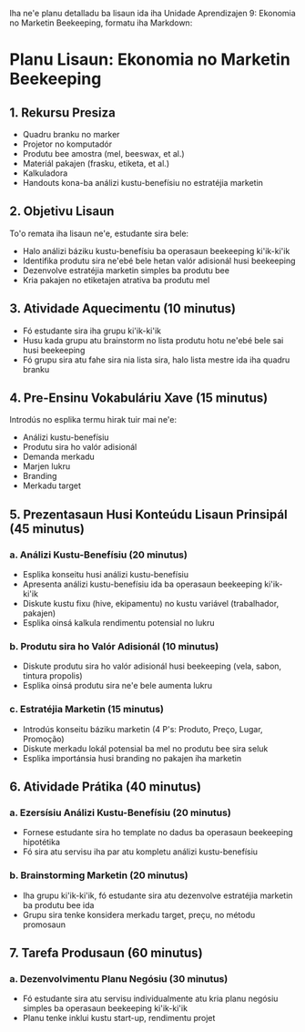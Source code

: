 Iha ne'e planu detalladu ba lisaun ida iha Unidade Aprendizajen 9: Ekonomia no Marketin Beekeeping, formatu iha Markdown:

# Planu Lisaun: Ekonomia no Marketin Beekeeping

## 1. Rekursu Presiza

- Quadru branku no marker
- Projetor no komputadór
- Produtu bee amostra (mel, beeswax, et al.)
- Materiál pakajen (frasku, etiketa, et al.)
- Kalkuladora
- Handouts kona-ba análizi kustu-benefísiu no estratéjia marketin

## 2. Objetivu Lisaun

To'o remata iha lisaun ne'e, estudante sira bele:
- Halo análizi báziku kustu-benefísiu ba operasaun beekeeping ki'ik-ki'ik
- Identifika produtu sira ne'ebé bele hetan valór adisionál husi beekeeping
- Dezenvolve estratéjia marketin simples ba produtu bee
- Kria pakajen no etiketajen atrativa ba produtu mel

## 3. Atividade Aquecimentu (10 minutus)

- Fó estudante sira iha grupu ki'ik-ki'ik
- Husu kada grupu atu brainstorm no lista produtu hotu ne'ebé bele sai husi beekeeping
- Fó grupu sira atu fahe sira nia lista sira, halo lista mestre ida iha quadru branku

## 4. Pre-Ensinu Vokabuláriu Xave (15 minutus)

Introdús no esplika termu hirak tuir mai ne'e:
- Análizi kustu-benefísiu
- Produtu sira ho valór adisionál
- Demanda merkadu
- Marjen lukru
- Branding
- Merkadu target

## 5. Prezentasaun Husi Konteúdu Lisaun Prinsipál (45 minutus)

### a. Análizi Kustu-Benefísiu (20 minutus)
- Esplika konseitu husi análizi kustu-benefísiu
- Apresenta análizi kustu-benefísiu ida ba operasaun beekeeping ki'ik-ki'ik
- Diskute kustu fixu (hive, ekipamentu) no kustu variável (trabalhador, pakajen)
- Esplika oinsá kalkula rendimentu potensial no lukru

### b. Produtu sira ho Valór Adisionál (10 minutus)
- Diskute produtu sira ho valór adisionál husi beekeeping (vela, sabon, tintura propolis)
- Esplika oinsá produtu sira ne'e bele aumenta lukru

### c. Estratéjia Marketin (15 minutus)
- Introdús konseitu báziku marketin (4 P's: Produto, Preço, Lugar, Promoção)
- Diskute merkadu lokál potensial ba mel no produtu bee sira seluk
- Esplika importánsia husi branding no pakajen iha marketin

## 6. Atividade Prátika (40 minutus)

### a. Ezersísiu Análizi Kustu-Benefísiu (20 minutus)
- Fornese estudante sira ho template no dadus ba operasaun beekeeping hipotétika
- Fó sira atu servisu iha par atu kompletu análizi kustu-benefísiu

### b. Brainstorming Marketin (20 minutus)
- Iha grupu ki'ik-ki'ik, fó estudante sira atu dezenvolve estratéjia marketin ba produtu bee ida
- Grupu sira tenke konsidera merkadu target, preçu, no métodu promosaun

## 7. Tarefa Produsaun (60 minutus)

### a. Dezenvolvimentu Planu Negósiu (30 minutus)
- Fó estudante sira atu servisu individualmente atu kria planu negósiu simples ba operasaun beekeeping ki'ik-ki'ik
- Planu tenke inklui kustu start-up, rendimentu projet